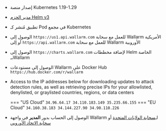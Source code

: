 * إصدار منصة Kubernetes 1.19-1.29
* [مدير الحزم Helm v3](https://helm.sh/)
* تطبيق مُنشر كـ Pod في مجمع Kubernetes
* الوصول إلى `https://us1.api.wallarm.com` للعمل مع سحابة Wallarm الأمريكية أو إلى `https://api.wallarm.com` للعمل مع سحابة Wallarm الأوروبية
* الوصول إلى `https://charts.wallarm.com` لإضافة مخططات Helm الخاصة بـWallarm
* الوصول إلى مستودعات Wallarm على Docker Hub `https://hub.docker.com/r/wallarm`
* Access to the IP addresses below for downloading updates to attack detection rules, as well as retrieving precise IPs for your allowlisted, denylisted, or graylisted countries, regions, or data centers

    === "US Cloud"
        ```
        34.96.64.17
        34.110.183.149
        35.235.66.155
        ```
    === "EU Cloud"
        ```
        34.160.38.183
        34.144.227.90
        34.90.110.226
        ```
* الوصول إلى الحساب بدور **المدير** في واجهة Wallarm لـ[سحابة الولايات المتحدة](https://us1.my.wallarm.com/) أو [سحابة الاتحاد الأوروبي](https://my.wallarm.com/)